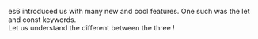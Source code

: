 es6 introduced us with many new and cool features.
One such was the let and const keywords.<br/> Let us understand the different between the three !



